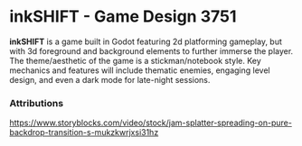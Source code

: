 # inkSHIFT - Game Design 3751

**inkSHIFT** is a game built in Godot featuring 2d platforming gameplay, but with 3d foreground and background elements to further immerse the player. The theme/aesthetic of the game is a stickman/notebook style. Key mechanics and features will include thematic enemies, engaging level design, and even a dark mode for late-night sessions.

### Attributions
https://www.storyblocks.com/video/stock/jam-splatter-spreading-on-pure-backdrop-transition-s-mukzkwrjxsi31hz
